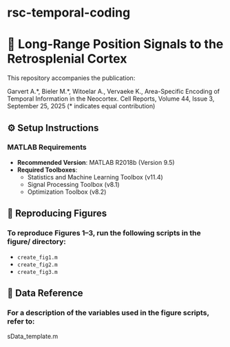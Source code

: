 # rsc-temporal-coding

# 🧠 Long-Range Position Signals to the Retrosplenial Cortex

This repository accompanies the publication:

Garvert A.\*, Bieler M.\*, Witoelar A., Vervaeke K., 
Area-Specific Encoding of Temporal Information in the Neocortex. 
Cell Reports, Volume 44, Issue 3, September 25, 2025
(* indicates equal contribution)

## ⚙️ Setup Instructions

### MATLAB Requirements
- **Recommended Version**: MATLAB R2018b (Version 9.5)  
- **Required Toolboxes**:
  - Statistics and Machine Learning Toolbox (v11.4)
  - Signal Processing Toolbox (v8.1)
  - Optimization Toolbox (v8.2)

## 🔁 Reproducing Figures

### To reproduce Figures 1–3, run the following scripts in the figure/ directory:

- `create_fig1.m`
- `create_fig2.m`
- `create_fig3.m`


## 📄 Data Reference

### For a description of the variables used in the figure scripts, refer to:

sData_template.m


